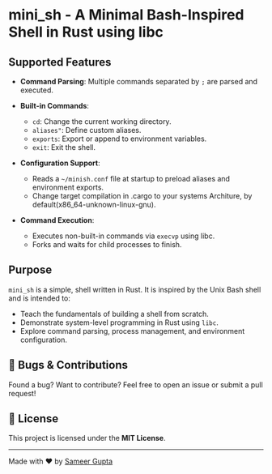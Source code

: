 # mini\_sh - A Minimal Bash-Inspired Shell in Rust using libc

## Supported Features

* **Command Parsing**: Multiple commands separated by `;` are parsed and executed.
* **Built-in Commands**:

  * `cd`: Change the current working directory.
  * `aliases"`: Define custom aliases.
  * `exports`: Export or append to environment variables.
  * `exit`: Exit the shell.
* **Configuration Support**:

  * Reads a `~/minish.conf` file at startup to preload aliases and environment exports.
  * Change target compilation in .cargo to your systems Architure, by default(x86_64-unknown-linux-gnu).
* **Command Execution**:

  * Executes non-built-in commands via `execvp` using libc.
  * Forks and waits for child processes to finish.

## Purpose

`mini_sh` is a simple, shell written in Rust. It is inspired by the Unix Bash shell and is intended to:

* Teach the fundamentals of building a shell from scratch.
* Demonstrate system-level programming in Rust using `libc`.
* Explore command parsing, process management, and environment configuration.

## 🐞 Bugs & Contributions
Found a bug? Want to contribute? Feel free to open an issue or submit a pull request!

## 📜 License
This project is licensed under the **MIT License**.

---

Made with ❤️ by [Sameer Gupta](#)
